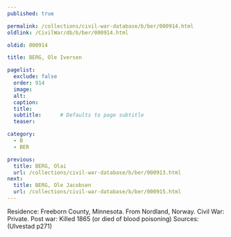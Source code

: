 ```yaml
---
published: true

permalink: /collections/civil-war-database/b/ber/000914.html
oldlink: /CivilWar/db/b/ber/000914.html

oldid: 000914

title: BERG, Ole Iversen

pagelist:
  exclude: false
  order: 914
  image: 
  alt:
  caption:
  title:
  subtitle:      # Defaults to page subtitle
  teaser:

category: 
  - B 
  - BER

previous:
  title: BERG, Olai
  url: /collections/civil-war-database/b/ber/000913.html  
next:
  title: BERG, Ole Jacobsen
  url: /collections/civil-war-database/b/ber/000915.html   
---
```

Residence: Freeborn County, Minnesota. From Nordland, Norway. Civil War: Private. Post war: Killed 1865 (or died of blood poisoning) Sources: (Ulvestad p271)